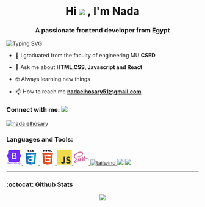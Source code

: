 <h1 align="center">Hi <img src="https://media.giphy.com/media/hvRJCLFzcasrR4ia7z/giphy.gif" width="35"> , I'm Nada</h1>
<h3 align="center">A passionate frontend developer from Egypt</h3>

 [![Typing SVG](https://readme-typing-svg.herokuapp.com?size=30&color=BE8EC0&width=500&lines=Welcome+to+my+GitHub+profile)](https://git.io/typing-svg)

- 🏫 I graduated from the faculty of engineering MU **CSED** 

- 💬 Ask me about **HTML,CSS, Javascript and React**

- 🤓 Always learning new things

- 📫 How to reach me **nadaelhosary51@gmail.com**

<h3 align="left">Connect with me: <img src="https://github.com/TheDudeThatCode/TheDudeThatCode/blob/master/Assets/Handshake.gif" height="28px"></h3>
<p align="left">
<a href="https://www.linkedin.com/in/nada-elhosary-0684611a5" target="blank"><img align="center" src="https://raw.githubusercontent.com/rahuldkjain/github-profile-readme-generator/master/src/images/icons/Social/linked-in-alt.svg" alt="nada elhosary" height="30" width="40" /></a>
</p>

<h3 align="left">Languages and Tools:</h3>
<p align="left"> <a href="https://getbootstrap.com" target="_blank" rel="noreferrer"> <img src="https://raw.githubusercontent.com/devicons/devicon/master/icons/bootstrap/bootstrap-plain-wordmark.svg" alt="bootstrap" width="40" height="40"/> </a> <a href="https://www.w3schools.com/css/" target="_blank" rel="noreferrer"> <img src="https://raw.githubusercontent.com/devicons/devicon/master/icons/css3/css3-original-wordmark.svg" alt="css3" width="40" height="40"/> </a> <a href="https://www.w3.org/html/" target="_blank" rel="noreferrer"> <img src="https://raw.githubusercontent.com/devicons/devicon/master/icons/html5/html5-original-wordmark.svg" alt="html5" width="40" height="40"/> </a> <a href="https://developer.mozilla.org/en-US/docs/Web/JavaScript" target="_blank" rel="noreferrer"> <img src="https://raw.githubusercontent.com/devicons/devicon/master/icons/javascript/javascript-original.svg" alt="javascript" width="40" height="40"/> </a> <a href="https://sass-lang.com" target="_blank" rel="noreferrer"> <img src="https://raw.githubusercontent.com/devicons/devicon/master/icons/sass/sass-original.svg" alt="sass" width="40" height="40"/> </a><a href="https://tailwindcss.com/" target="_blank" rel="noreferrer"> <img src="https://www.vectorlogo.zone/logos/tailwindcss/tailwindcss-icon.svg" alt="tailwind" width="40" height="40"/> </a> <img src="https://img.shields.io/badge/C%23-239120?style=for-the-badge&logo=c-sharp&logoColor=white"/> <img src="https://img.shields.io/badge/C-00599C?style=for-the-badge&logo=c&logoColor=white"/> </p>
<hr/>
<h3><b>:octocat:&nbsp;Github Stats</b></h3>
<div align="center" ><img src="https://github-readme-stats.vercel.app/api/top-langs/?username=NadaElho&theme=noctis_minimus" width="400"/></div>

